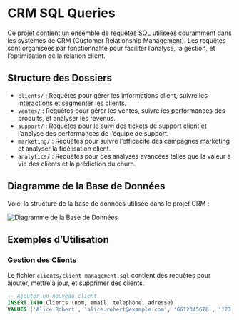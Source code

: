# CRM SQL Queries

Ce projet contient un ensemble de requêtes SQL utilisées couramment dans les systèmes de CRM (Customer Relationship Management). Les requêtes sont organisées par fonctionnalité pour faciliter l’analyse, la gestion, et l’optimisation de la relation client.

## Structure des Dossiers

- `clients/` : Requêtes pour gérer les informations client, suivre les interactions et segmenter les clients.
- `ventes/` : Requêtes pour gérer les ventes, suivre les performances des produits, et analyser les revenus.
- `support/` : Requêtes pour le suivi des tickets de support client et l’analyse des performances de l’équipe de support.
- `marketing/` : Requêtes pour suivre l’efficacité des campagnes marketing et analyser la fidélisation client.
- `analytics/` : Requêtes pour des analyses avancées telles que la valeur à vie des clients et la prédiction du churn.
## Diagramme de la Base de Données

Voici la structure de la base de données utilisée dans le projet CRM :

![Diagramme de la Base de Données](doc\diagramme.png)

## Exemples d’Utilisation

### Gestion des Clients
Le fichier `clients/client_management.sql` contient des requêtes pour ajouter, mettre à jour, et supprimer des clients.

```sql
-- Ajouter un nouveau client
INSERT INTO Clients (nom, email, telephone, adresse) 
VALUES ('Alice Robert', 'alice.robert@example.com', '0612345678', '123 Rue de Lille, Lille');
